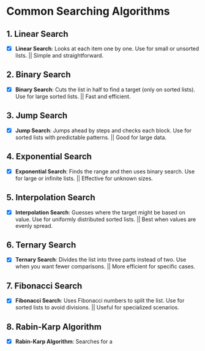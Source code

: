 # Common Searching Algorithms

## 1. Linear Search
- [x] **Linear Search**: Looks at each item one by one. Use for small or unsorted lists. || Simple and straightforward.

## 2. Binary Search
- [x] **Binary Search**: Cuts the list in half to find a target (only on sorted lists). Use for large sorted lists. || Fast and efficient.
      
## 3. Jump Search
- [x] **Jump Search**: Jumps ahead by steps and checks each block. Use for sorted lists with predictable patterns. || Good for large data.

## 4. Exponential Search
- [x] **Exponential Search**: Finds the range and then uses binary search. Use for large or infinite lists. || Effective for unknown sizes.

## 5. Interpolation Search
- [x] **Interpolation Search**: Guesses where the target might be based on value. Use for uniformly distributed sorted lists. || Best when values are evenly spread.

## 6. Ternary Search
- [x] **Ternary Search**: Divides the list into three parts instead of two. Use when you want fewer comparisons. || More efficient for specific cases.

## 7. Fibonacci Search
- [x] **Fibonacci Search**: Uses Fibonacci numbers to split the list. Use for sorted lists to avoid divisions. || Useful for specialized scenarios.

## 8. Rabin-Karp Algorithm
- [x] **Rabin-Karp Algorithm**: Searches for a 
